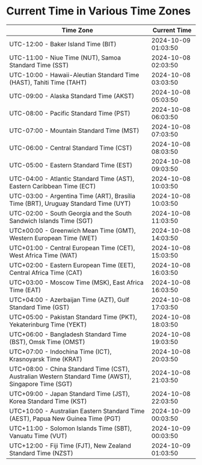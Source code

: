 # Current Time in Various Time Zones

| Time Zone | Current Time |
|-----------|--------------|
| UTC-12:00 - Baker Island Time (BIT) | 2024-10-09 01:03:50 |
| UTC-11:00 - Niue Time (NUT), Samoa Standard Time (SST) | 2024-10-08 02:03:50 |
| UTC-10:00 - Hawaii-Aleutian Standard Time (HAST), Tahiti Time (TAHT) | 2024-10-08 03:03:50 |
| UTC-09:00 - Alaska Standard Time (AKST) | 2024-10-08 05:03:50 |
| UTC-08:00 - Pacific Standard Time (PST) | 2024-10-08 06:03:50 |
| UTC-07:00 - Mountain Standard Time (MST) | 2024-10-08 07:03:50 |
| UTC-06:00 - Central Standard Time (CST) | 2024-10-08 08:03:50 |
| UTC-05:00 - Eastern Standard Time (EST) | 2024-10-08 09:03:50 |
| UTC-04:00 - Atlantic Standard Time (AST), Eastern Caribbean Time (ECT) | 2024-10-08 10:03:50 |
| UTC-03:00 - Argentina Time (ART), Brasília Time (BRT), Uruguay Standard Time (UYT) | 2024-10-08 10:03:50 |
| UTC-02:00 - South Georgia and the South Sandwich Islands Time (SGT) | 2024-10-08 11:03:50 |
| UTC±00:00 - Greenwich Mean Time (GMT), Western European Time (WET) | 2024-10-08 14:03:50 |
| UTC+01:00 - Central European Time (CET), West Africa Time (WAT) | 2024-10-08 15:03:50 |
| UTC+02:00 - Eastern European Time (EET), Central Africa Time (CAT) | 2024-10-08 16:03:50 |
| UTC+03:00 - Moscow Time (MSK), East Africa Time (EAT) | 2024-10-08 16:03:50 |
| UTC+04:00 - Azerbaijan Time (AZT), Gulf Standard Time (GST) | 2024-10-08 17:03:50 |
| UTC+05:00 - Pakistan Standard Time (PKT), Yekaterinburg Time (YEKT) | 2024-10-08 18:03:50 |
| UTC+06:00 - Bangladesh Standard Time (BST), Omsk Time (OMST) | 2024-10-08 19:03:50 |
| UTC+07:00 - Indochina Time (ICT), Krasnoyarsk Time (KRAT) | 2024-10-08 20:03:50 |
| UTC+08:00 - China Standard Time (CST), Australian Western Standard Time (AWST), Singapore Time (SGT) | 2024-10-08 21:03:50 |
| UTC+09:00 - Japan Standard Time (JST), Korea Standard Time (KST) | 2024-10-08 22:03:50 |
| UTC+10:00 - Australian Eastern Standard Time (AEST), Papua New Guinea Time (PGT) | 2024-10-09 00:03:50 |
| UTC+11:00 - Solomon Islands Time (SBT), Vanuatu Time (VUT) | 2024-10-09 00:03:50 |
| UTC+12:00 - Fiji Time (FJT), New Zealand Standard Time (NZST) | 2024-10-09 01:03:50 |
